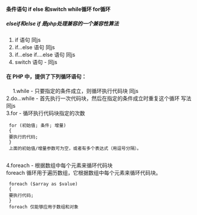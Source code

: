 ####  条件语句 if else 和switch while循环 for循环
##### elseif和else if 是php处理兼容的一个兼容性算法

1.  if 语句 同js
2.  if...else 语句 同js
3.  if...else if....else 语句 同js
4.  switch 语句 - 同js


#### 在 PHP 中，提供了下列循环语句：
&ensp;&ensp;
1.while - 只要指定的条件成立，则循环执行代码块 同js  
2.do...while - 首先执行一次代码块，然后在指定的条件成立时重复这个循环 写法同js  
3.for - 循环执行代码块指定的次数

```
 for (初始值; 条件; 增量)
 {
 要执行的代码;
 } 
 上面的初始值/增量参数可为空，或者有多个表达式（用逗号分隔）。
 
```

4.foreach - 根据数组中每个元素来循环代码块    
foreach 循环用于遍历数组，它根据数组中每个元素来循环代码块。
```
 foreach ($array as $value)
 {
 要执行代码;
 } 
 foreach 仅能够应用于数组和对象
 
```